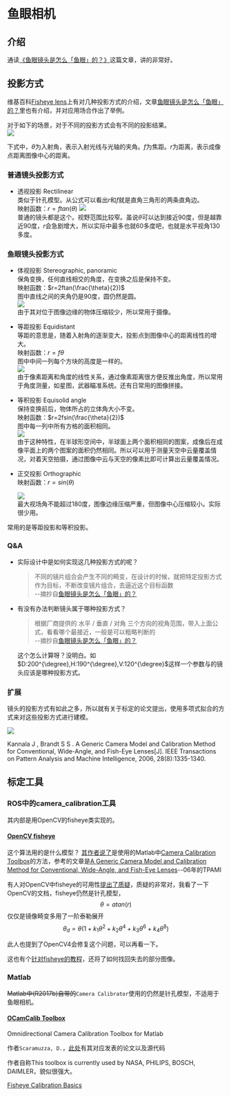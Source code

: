 # 鱼眼相机

## 介绍

通读[《鱼眼镜头是怎么「鱼眼」的？》](https://zhuanlan.zhihu.com/p/29273352)这篇文章，讲的非常好。

## 投影方式

维基百科[Fisheye lens](https://en.wikipedia.org/wiki/Fisheye_lens)上有对几种投影方式的介绍，文章[鱼眼镜头是怎么「鱼眼」的？](https://zhuanlan.zhihu.com/p/29273352)里也有介绍，并对应用场合作出了举例。

对于如下的场景，对于不同的投影方式会有不同的投影结果。  
![](./images/fisheye_model_scenario.png)

下式中，$\theta$为入射角，表示入射光线与光轴的夹角。$f$为焦距。$r$为距离，表示成像点距离图像中心的距离。
### 普通镜头投影方式
* 透视投影 Rectilinear  
  类似于针孔模型。从公式可以看出$r$和$f$就是直角三角形的两条直角边。  
  映射函数：$r=ftan(\theta)$
  ![](./images/rectilinear.png)  
  普通的镜头都是这个。视野范围比较窄。虽说$\theta$可以达到接近90度，但是越靠近90度，$r$会急剧增大，所以实际中最多也就60多度吧，也就是水平视角130多度。
### 鱼眼镜头投影方式
* 体视投影 Stereographic, panoramic  
  保角变换，任何直线相交的角度，在变换之后是保持不变。  
  映射函数：$r=2ftan(\frac{\theta}{2})$  
  图中直线之间的夹角仍是90度，圆仍然是圆。  
  ![](./images/stereographic.png)  
  由于其对位于图像边缘的物体压缩较少，所以常用于摄像。

* 等距投影 Equidistant  
  等距的意思是，随着入射角的逐渐变大，投影点到图像中心的距离线性的增大。  
  映射函数：$r=f\theta$  
  图中中间一列每个方块的高度是一样的。  
  ![](./images/equidistant.png)  
  由于像素距离和角度的线性关系，通过像素距离很方便反推出角度，所以常用于角度测量，如星图，武器瞄准系统。还有日常用的图像拼接。

* 等积投影 Equisolid angle  
  保持变换前后，物体所占的立体角大小不变。  
  映射函数：$r=2fsin(\frac{\theta}{2})$  
  图中每一列中所有方格的面积相同。  
  ![](./images/equisolid.png)  
  由于这种特性，在半球形空间中，半球面上两个面积相同的图案，成像后在成像平面上的两个图案的面积仍然相同。所以可以用于测量天空中云量覆盖情况，对着天空拍摄，通过图像中云与天空的像素比即可计算出云量覆盖情况。

* 正交投影 Orthographic  
  映射函数：$r=sin(\theta)$

  ![](./images/orthographic.png)  
  最大视场角不能超过180度，图像边缘压缩严重，但图像中心压缩较小。实际很少用。 

常用的是等距投影和等积投影。

### Q&A
* 实际设计中是如何实现这几种投影方式的呢？
  > 不同的镜片组合会产生不同的畸变，在设计的时候，就把特定投影方式作为目标，不断改变镜片组合，去逼近这个目标函数  
  --摘抄自[鱼眼镜头是怎么「鱼眼」的？](https://zhuanlan.zhihu.com/p/29273352)

* 有没有办法判断镜头属于哪种投影方式？
  > 根据厂商提供的 水平 / 垂直 / 对角 三个方向的视角范围，带入上面公式，看看哪个最接近，一般是可以粗略判断的  
  --摘抄自[鱼眼镜头是怎么「鱼眼」的？](https://zhuanlan.zhihu.com/p/29273352)

  这个怎么计算呀？没明白。如$D:200^{\degree},H:190^{\degree},V:120^{\degree}$这样一个参数与的镜头应该是哪种投影方式。

### 扩展

镜头的投影方式有如此之多，所以就有关于标定的论文提出，使用多项式拟合的方式来对这些投影方式进行建模。

![](./images/tpami2006-page-003.jpg)

Kannala J , Brandt S S . A Generic Camera Model and Calibration Method for Conventional, Wide-Angle, and Fish-Eye Lenses[J]. IEEE Transactions on Pattern Analysis and Machine Intelligence, 2006, 28(8):1335-1340.


## 标定工具

### ROS中的camera_calibration工具

其内部是用OpenCV的fisheye类实现的。

#### [OpenCV fisheye](https://docs.opencv.org/3.3.1/db/d58/group__calib3d__fisheye.html)

这个算法用的是什么模型？
[其作者说了](https://github.com/opencv/opencv/pull/2889)是使用的Matlab中[Camera Calibration Toolbox](http://www.vision.caltech.edu/bouguetj/calib_doc/index.html#links)的方法，参考的文章是[A Generic Camera Model and Calibration Method for Conventional, Wide-Angle, and Fish-Eye Lenses](http://www.ee.oulu.fi/~jkannala/publications/tpami2006.pdf)--06年的TPAMI

有人对OpenCV中fisheye的可用性[提出了质疑](https://stackoverflow.com/questions/31089265/what-are-the-main-references-to-the-fish-eye-camera-model-in-opencv3-0-0dev)，质疑的非常对，我看了一下OpenCV的文档，fisheye仍然是针孔模型，
$$\theta=atan(r)$$
仅仅是镜像畸变多用了一阶泰勒展开
$$\theta_{d}=\theta(1+k_1 \theta^2+k_2 \theta^4+ k_3 \theta^6+k_4 \theta^8)$$

此人也提到了OpenCV4会修复这个问题，可以再看一下。

这也有个[针对fisheye的教程](https://medium.com/@kennethjiang/calibrate-fisheye-lens-using-opencv-333b05afa0b0)，还将了如何找回失去的部分图像。


### Matlab

~~Matlab中(R2017b)自带的~~`Camera Calibrator`使用的仍然是针孔模型，不适用于鱼眼相机。

#### [OCamCalib Toolbox](https://sites.google.com/site/scarabotix/ocamcalib-toolbox)

Omnidirectional Camera Calibration Toolbox for Matlab

作者`Scaramuzza, D.`，[此处](https://sites.google.com/site/scarabotix/ocamcalib-toolbox/ocamcalib-toolbox-download-page)有其对应发表的论文以及源代码

作者自称This toolbox is currently used by NASA, PHILIPS, BOSCH, DAIMLER，貌似很强大。




[Fisheye Calibration Basics](https://www.mathworks.com/help/vision/ug/fisheye-calibration-basics.html#mw_8aca38cc-44de-4a26-a5bc-10fb312ae3c5)  


